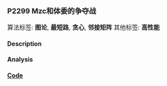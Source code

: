 
### P2299 Mzc和体委的争夺战

算法标签: **图论**, **最短路**, **贪心**, **邻接矩阵**
其他标签: **高性能**

#### Description


#### Analysis


#### [Code](../../cpp/22/p2299.cpp)


